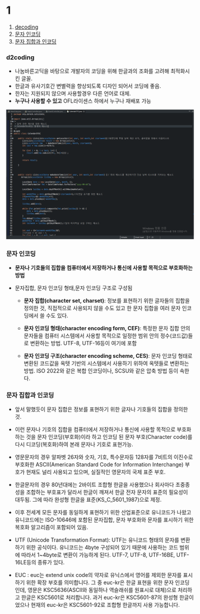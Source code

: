 # 1
1. [decoding](#d2coding)
1. [문자 인코딩](#문자-인코딩)
1. [문자 집합과 인코딩](#문자-집합과-인코딩) 

### d2coding

- 나눔바른고딕을 바탕으로 개발자의 코딩을 위해 한글과의 조화를 고려해 최적화시킨 글꼴.
- 한글과 유사기호간 변별력을 향상되도록 디자인 되어서 코딩에 좋음.
- 한자는 지원되지 않으며 사용할경우 다른 언어로 대체.
- **누구나 사용할 수 있고** OFL라이센스 하에서 누구나 재배포 가능

![예시](./imgs/d2code예시.PNG)

### 문자 인코딩

- **문자나 기호들의 집합을 컴퓨터에서 저장하거나 통신에 사용할 목적으로 부호화하는 방법**

- 문자집합, 문자 인코딩 형태,문자 인코딩 구조로 구성됨
  + **문자 집합(character set, charset)**: 정보를 표현하기 위한 글자들의 집합을 정의한 것, 직접적으로 사용되지 않을 수도 있고 한 문자 집합을 여러 문자 인코딩에서 쓸 수도 있다.
  
  + **문자 인코딩 형태(character encoding form, CEF)**: 특정한 문자 집합 안의 문자들을 컴퓨터 시스템에서 사용할 목적으로 일정한 범위 안의 정수(코드값)들로 변환하는 방법. UTF-8, UTF-16등이 여기에 포함
  
  + **문자 인코딩 구조(character encoding scheme, CES)**: 문자 인코딩 형태로 변환된 코드값을 옥텟 기반의 시스템에서 사용하기 위하여 옥텟들로 변환하는 방법. ISO 2022와 같은 복합 인코딩이나, SCSU와 같은 압축 방법 등이 속한다.

### 문자 집합과 인코딩 


  - 앞서 말했듯이 문자 집합은 정보를 표현하기 위한 글자나 기호들의 집합을 정의한 것.
  
  - 이런 문자나 기호의 집합을 컴퓨터에서 저장하거나 통신에 사용할 목적으로 부호화 하는 것을 문자 인코딩(부호화)이라 하고 인코딩 된 문자 부호(Character code)를 다시 디코딩(복호화)하여 본래 문자나 기호로 표현가능.
  
  - 영문문자의 경우 알파벳 26자와 숫자, 기호, 특수문자등 128자를 7비트의 이진수로 부호화한 ASCII(American Standard Code for Information Interchange) 부호가 현재도 널리 사용되고 있으며, 실질적인 영문자의 국제 표준 부호.
  
  - 한글문자의 경우 80년대에는 2바이트 조합형 한글을 사용했으나 회사마다 초중종성을 조합하는 부호표가 달라서 한글이 깨져서 한글 전자 문자의 표준의 필요성이 대두됨. 그에 따라 완성형 한글을 표준(KS_C_5601_1987)으로 제정.
  
  - 이후 전세계 모든 문자를 동일하게 표현하기 위한 산업표준으로 유니코드가 나왔고 유니코드에는 ISO-10646에 포함된 문자집합, 문자 부호화와 문자를 표시하기 위한 복호화 알고리즘이 포함되어 있음.
  
  - UTF (Unicode Transformation Format):
UTF는 유니코드 형태의 문자를 변환하기 위한 공식이다. 유니코드는 4byte 구성되어 있기 때문에 사용하는 코드 범위에 따라서 1~4byte로 변환이 가능하게 된다. UTF-7, UTF-8, UTF-16BE, UTF-16LE등의 종류가 있다.

- EUC :
euc는 extend unix code의 약자로 유닉스에서 영어를 제외한 문자를 표시하기 위한 확장 부호를 의미합니다. 그 중 euc-kr은 한글 표현을 위한 문자 인코딩인데, 영문은 KSC5636(ASCII와 동일하나 역슬래쉬를 원표시로 대체)으로 처리하고 한글은 KSC5601로 처리합니다. 과거 euc-kr은 KSC5601-87의 완성형 한글이었으나 현재의 euc-kr은 KSC5601-92로 조합형 한글까지 사용 가능합니다.
  
  
  
  
